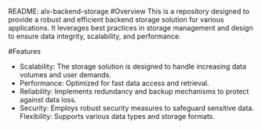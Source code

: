 README: alx-backend-storage
#Overview
This is a repository designed to provide a robust and efficient backend storage solution for various applications. It leverages best practices in storage management and design to ensure data integrity, scalability, and performance.

#Features
- Scalability: The storage solution is designed to handle increasing data volumes and user demands.
- Performance: Optimized for fast data access and retrieval.
- Reliability: Implements redundancy and backup mechanisms to protect against data loss.
- Security: Employs robust security measures to safeguard sensitive data.
Flexibility: Supports various data types and storage formats.

